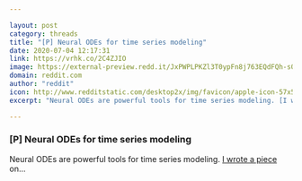 ```yaml
---

layout: post
category: threads
title: "[P] Neural ODEs for time series modeling"
date: 2020-07-04 12:17:31
link: https://vrhk.co/2C4ZJIO
image: https://external-preview.redd.it/JxPWPLPKZl3T0ypFn8j763EQdFQh-s0OqBR2a3duiTU.jpg?width=899&height=470.680628272&auto=webp&crop=899:470.680628272,smart&s=5ac7105f820e26c14545d2229df741c71c2a8322
domain: reddit.com
author: "reddit"
icon: http://www.redditstatic.com/desktop2x/img/favicon/apple-icon-57x57.png
excerpt: "Neural ODEs are powerful tools for time series modeling. [I wrote a piece](<https://sebastiancallh.github.io/post/neural-ode-weather-forecast/>) on..."

---
```


### [P] Neural ODEs for time series modeling

Neural ODEs are powerful tools for time series modeling. [I wrote a piece](<https://sebastiancallh.github.io/post/neural-ode-weather-forecast/>) on...